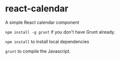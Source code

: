 react-calendar
==============

A simple React calendar component

`npm install -g grunt` if you don't have Grunt already.

`npm install` to install local dependencies
    
`grunt` to compile the Javascript.
